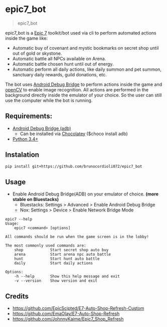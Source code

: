 # epic7_bot
> epic7_bot

epic7_bot is a [Epic 7](https://epic7.smilegatemegaport.com/) toolkit/bot used via cli to perform automated actions inside the game like:

- Automatic buy of covenant and mystic bookmarks on secret shop until out of gold or skystone.
- Automatic battle all NPCs available on Arena.
- Automatic battle chosen hunt until out of energy.
- Automatic perform all daily actions, like daily summon and pet summon, sanctuary daily rewards, guild donations, etc.

The bot uses [Android Debug Bridge](https://developer.android.com/studio/command-line/adb) to perform actions inside the game and [openCV](https://opencv.org/) to enable image recognition. All actions are performed in the background directly inside the emulator of your choice. So the user can still use the computer while the bot is running. 

## Requirements:
- [Android Debug Bridge (adb)](https://developer.android.com/studio/command-line/adb)
    - Can be installed via [Chocolatey](https://chocolatey.org/) ($choco install adb)
- [Python 3.4+](https://www.python.org/downloads/release/python-392/)

## Instalation

```bash
pip install git+https://github.com/brunocordioli072/epic7_bot
```

## Usage

- Enable Android Debug Bridge(ADB) on your emulator of choice. **(more stable on Bluestacks)**
    - Bluestacks: Settings > Advanced > Enable Android Debug Bridge
    - Nox: Settings > Device > Enable Network Bridge Mode

```
epic7 --help
Usage:
    epic7 <command> [options]

All commands should be run when the game screen is in the lobby!

The most commonly used commands are:
    shop            Start secret shop auto buy
    arena           Start arena npc auto battle
    hunt            Start hunt auto battle
    daily           Start daily actions

Options:
    -h --help       Show this help message and exit
    -v --version    Show version and exit
```

## Credits

- https://github.com/EpicScipted/E7-Auto-Shop-Refresh-Custom
- https://github.com/EmaOlay/E7-Auto-Shop-Refresh
- https://github.com/JohnnyKaime/Epic7_Shop_Refresh